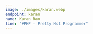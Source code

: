```yaml
---
image: ./images/karan.webp
endpoint: karan
name: Karan Rao
line: "#PHP - Pretty Hot Programmer"
---
```

